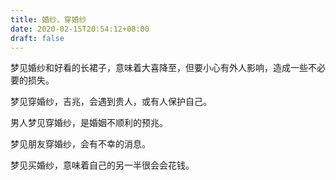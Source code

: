```yaml
---
title: 婚纱、穿婚纱
date: 2020-02-15T20:54:12+08:00
draft: false
---
```


梦见婚纱和好看的长裙子，意味着大喜降至，但要小心有外人影响，造成一些不必要的损失。<br>


梦见穿婚纱，吉兆，会遇到贵人，或有人保护自己。<br>


男人梦见穿婚纱，是婚姻不顺利的预兆。<br>


梦见朋友穿婚纱，会有不幸的消息。<br>


梦见买婚纱，意味着自己的另一半很会会花钱。<br>
